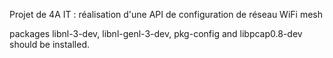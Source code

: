 Projet de 4A IT : réalisation d'une API de configuration de réseau WiFi mesh

packages libnl-3-dev, libnl-genl-3-dev, pkg-config and libpcap0.8-dev should be installed.

